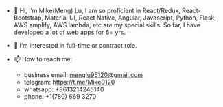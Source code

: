 - 👋 Hi, I’m Mike(Meng) Lu,
I am so proficient in React/Redux, React-Bootstrap, Material UI, React Native, Angular, Javascript, Python, Flask, AWS amplify, AWS lambda, etc are my special skills.
So far, I have developed a lot of web apps for 6+ yrs.

- 👀 I’m interested in full-time or contract role.

- 📫 How to reach me:
  * business email: menglu95120@gmail.com
  * telegram: https://t.me/Mike0120
  * whatsapp: +8613214245140
  * phone: +1(780) 669 3270

<!---
menglu95/menglu95 is a ✨ special ✨ repository because its `README.md` (this file) appears on your GitHub profile.
You can click the Preview link to take a look at your changes.
--->
